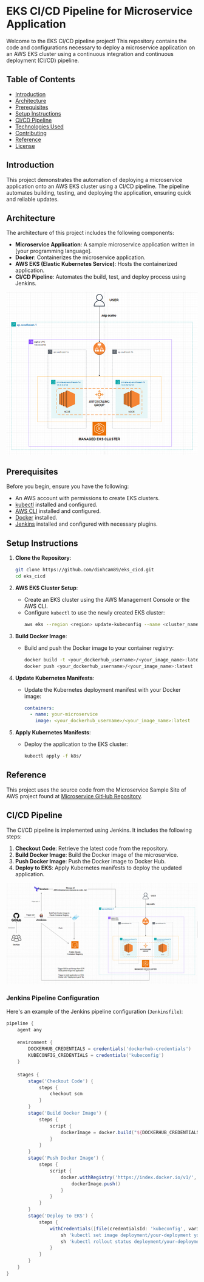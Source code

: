 # EKS CI/CD Pipeline for Microservice Application

Welcome to the EKS CI/CD pipeline project! This repository contains the code and configurations necessary to deploy a microservice application on an AWS EKS cluster using a continuous integration and continuous deployment (CI/CD) pipeline.

## Table of Contents

- [Introduction](#introduction)
- [Architecture](#architecture)
- [Prerequisites](#prerequisites)
- [Setup Instructions](#setup-instructions)
- [CI/CD Pipeline](#cicd-pipeline)
- [Technologies Used](#technologies-used)
- [Contributing](#contributing)
- [Reference](#reference)
- [License](#license)

## Introduction

This project demonstrates the automation of deploying a microservice application onto an AWS EKS cluster using a CI/CD pipeline. The pipeline automates building, testing, and deploying the application, ensuring quick and reliable updates.

## Architecture

The architecture of this project includes the following components:

- **Microservice Application**: A sample microservice application written in [your programming language].
- **Docker**: Containerizes the microservice application.
- **AWS EKS (Elastic Kubernetes Service)**: Hosts the containerized application.
- **CI/CD Pipeline**: Automates the build, test, and deploy process using Jenkins.

![AWS Infrastructure Architecture](docs/images/aws_infra.PNG)

## Prerequisites

Before you begin, ensure you have the following:

- An AWS account with permissions to create EKS clusters.
- [kubectl](https://kubernetes.io/docs/tasks/tools/install-kubectl/) installed and configured.
- [AWS CLI](https://aws.amazon.com/cli/) installed and configured.
- [Docker](https://www.docker.com/) installed.
- [Jenkins](https://www.jenkins.io/) installed and configured with necessary plugins.

## Setup Instructions

1. **Clone the Repository**:
    ```sh
    git clone https://github.com/dinhcam89/eks_cicd.git
    cd eks_cicd
    ```

2. **AWS EKS Cluster Setup**:
    - Create an EKS cluster using the AWS Management Console or the AWS CLI.
    - Configure `kubectl` to use the newly created EKS cluster:
        ```sh
        aws eks --region <region> update-kubeconfig --name <cluster_name>
        ```

3. **Build Docker Image**:
    - Build and push the Docker image to your container registry:
        ```sh
        docker build -t <your_dockerhub_username>/<your_image_name>:latest .
        docker push <your_dockerhub_username>/<your_image_name>:latest
        ```

4. **Update Kubernetes Manifests**:
    - Update the Kubernetes deployment manifest with your Docker image:
        ```yaml
        containers:
          - name: your-microservice
            image: <your_dockerhub_username>/<your_image_name>:latest
        ```

5. **Apply Kubernetes Manifests**:
    - Deploy the application to the EKS cluster:
        ```sh
        kubectl apply -f k8s/
        ```
## Reference
This project uses the source code from the Microservice Sample Site of AWS project found at [Microservice GitHub Repository](https://github.com/aws-containers/retail-store-sample-app). 

## CI/CD Pipeline

The CI/CD pipeline is implemented using Jenkins. It includes the following steps:

1. **Checkout Code**: Retrieve the latest code from the repository.
2. **Build Docker Image**: Build the Docker image of the microservice.
3. **Push Docker Image**: Push the Docker image to Docker Hub.
4. **Deploy to EKS**: Apply Kubernetes manifests to deploy the updated application.

![Pipeline overview](docs/images/flow.PNG)

### Jenkins Pipeline Configuration

Here's an example of the Jenkins pipeline configuration (`Jenkinsfile`):

```groovy
pipeline {
    agent any

    environment {
        DOCKERHUB_CREDENTIALS = credentials('dockerhub-credentials')
        KUBECONFIG_CREDENTIALS = credentials('kubeconfig')
    }

    stages {
        stage('Checkout Code') {
            steps {
                checkout scm
            }
        }
        stage('Build Docker Image') {
            steps {
                script {
                    dockerImage = docker.build("${DOCKERHUB_CREDENTIALS_USR}/${JOB_NAME}:${BUILD_ID}")
                }
            }
        }
        stage('Push Docker Image') {
            steps {
                script {
                    docker.withRegistry('https://index.docker.io/v1/', 'dockerhub-credentials') {
                        dockerImage.push()
                    }
                }
            }
        }
        stage('Deploy to EKS') {
            steps {
                withCredentials([file(credentialsId: 'kubeconfig', variable: 'KUBECONFIG')]) {
                    sh 'kubectl set image deployment/your-deployment your-container=${DOCKERHUB_CREDENTIALS_USR}/${JOB_NAME}:${BUILD_ID}'
                    sh 'kubectl rollout status deployment/your-deployment'
                }
            }
        }
    }
}




